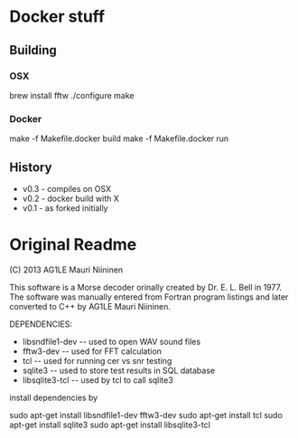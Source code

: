 # Docker stuff

## Building

### OSX
brew install fftw
./configure
make

### Docker
make -f Makefile.docker build
make -f Makefile.docker run

## History
- v0.3 - compiles on OSX
- v0.2 - docker build with X
- v0.1 - as forked initially


# Original Readme

(C) 2013  AG1LE Mauri Niininen 

This software is a Morse decoder orinally created by Dr. E. L. Bell in 1977.  
The software was manually entered from Fortran program listings and later converted to C++
by AG1LE Mauri Niininen.  

DEPENDENCIES:
- libsndfile1-dev  -- used to open WAV sound files 
- fftw3-dev        -- used for FFT calculation
- tcl              -- used for running cer vs snr testing
- sqlite3          -- used to store test results in SQL database 
- libsqlite3-tcl   -- used by tcl to call sqlite3 

install dependencies by 

sudo apt-get install libsndfile1-dev fftw3-dev
sudo apt-get install tcl
sudo apt-get install sqlite3
sudo apt-get install libsqlite3-tcl


